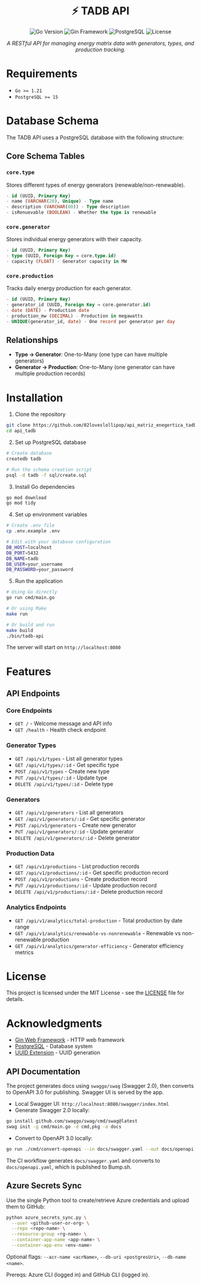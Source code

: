 <div align="center">
  <h1>⚡ TADB API</h1>
  <p>
    <img src="https://img.shields.io/badge/Go-1.21+-00ADD8?style=for-the-badge&logo=go&logoColor=white" alt="Go Version">
    <img src="https://img.shields.io/badge/Gin-1.10.1-00ADD8?style=for-the-badge&logo=go&logoColor=white" alt="Gin Framework">
    <img src="https://img.shields.io/badge/PostgreSQL-15+-336791?style=for-the-badge&logo=postgresql&logoColor=white" alt="PostgreSQL">
    <img src="https://img.shields.io/badge/License-MIT-green?style=for-the-badge" alt="License">
  </p>

  <p><em>A RESTful API for managing energy matrix data with generators, types, and production tracking.</em></p>
</div>

# Requirements

- `Go >= 1.21`
- `PostgreSQL >= 15`

# Database Schema

The TADB API uses a PostgreSQL database with the following structure:

## Core Schema Tables

### `core.type`
Stores different types of energy generators (renewable/non-renewable).
```sql
- id (UUID, Primary Key)
- name (VARCHAR(20), Unique) - Type name
- description (VARCHAR(80)) - Type description  
- isRenuevable (BOOLEAN) - Whether the type is renewable
```

### `core.generator`
Stores individual energy generators with their capacity.
```sql
- id (UUID, Primary Key)
- type (UUID, Foreign Key → core.type.id)
- capacity (FLOAT) - Generator capacity in MW
```

### `core.production` 
Tracks daily energy production for each generator.
```sql
- id (UUID, Primary Key)
- generator_id (UUID, Foreign Key → core.generator.id)
- date (DATE) - Production date
- production_mw (DECIMAL) - Production in megawatts
- UNIQUE(generator_id, date) - One record per generator per day
```

## Relationships
- **Type → Generator**: One-to-Many (one type can have multiple generators)
- **Generator → Production**: One-to-Many (one generator can have multiple production records)

# Installation

1. Clone the repository
```bash
git clone https://github.com/02loveslollipop/api_matriz_enegertica_tadb.git
cd api_tadb
```

2. Set up PostgreSQL database
```bash
# Create database
createdb tadb

# Run the schema creation script
psql -d tadb -f sql/create.sql
```

3. Install Go dependencies
```bash
go mod download
go mod tidy
```

4. Set up environment variables
```bash
# Create .env file
cp .env.example .env

# Edit with your database configuration
DB_HOST=localhost
DB_PORT=5432
DB_NAME=tadb
DB_USER=your_username
DB_PASSWORD=your_password
```

5. Run the application
```bash
# Using Go directly
go run cmd/main.go

# Or using Make
make run

# Or build and run
make build
./bin/tadb-api
```

The server will start on `http://localhost:8080`

# Features

## API Endpoints

### Core Endpoints
- `GET /` - Welcome message and API info
- `GET /health` - Health check endpoint

### Generator Types
- `GET /api/v1/types` - List all generator types
- `GET /api/v1/types/:id` - Get specific type
- `POST /api/v1/types` - Create new type
- `PUT /api/v1/types/:id` - Update type
- `DELETE /api/v1/types/:id` - Delete type

### Generators
- `GET /api/v1/generators` - List all generators
- `GET /api/v1/generators/:id` - Get specific generator
- `POST /api/v1/generators` - Create new generator
- `PUT /api/v1/generators/:id` - Update generator
- `DELETE /api/v1/generators/:id` - Delete generator

### Production Data
- `GET /api/v1/productions` - List production records
- `GET /api/v1/productions/:id` - Get specific production record
- `POST /api/v1/productions` - Create production record
- `PUT /api/v1/productions/:id` - Update production record
- `DELETE /api/v1/productions/:id` - Delete production record

### Analytics Endpoints
- `GET /api/v1/analytics/total-production` - Total production by date range
- `GET /api/v1/analytics/renewable-vs-nonrenewable` - Renewable vs non-renewable production
- `GET /api/v1/analytics/generator-efficiency` - Generator efficiency metrics

# License

This project is licensed under the MIT License - see the [LICENSE](LICENSE) file for details.

# Acknowledgments

- [Gin Web Framework](https://github.com/gin-gonic/gin) - HTTP web framework
- [PostgreSQL](https://www.postgresql.org/) - Database system
- [UUID Extension](https://www.postgresql.org/docs/current/uuid-ossp.html) - UUID generation

## API Documentation

The project generates docs using `swaggo/swag` (Swagger 2.0), then converts to OpenAPI 3.0 for publishing. Swagger UI is served by the app.

- Local Swagger UI: `http://localhost:8080/swagger/index.html`
- Generate Swagger 2.0 locally:

```bash
go install github.com/swaggo/swag/cmd/swag@latest
swag init -g cmd/main.go -d cmd,pkg -o docs
```

- Convert to OpenAPI 3.0 locally:

```bash
go run ./cmd/convert-openapi --in docs/swagger.yaml --out docs/openapi.yaml
```

The CI workflow generates `docs/swagger.yaml` and converts to `docs/openapi.yaml`, which is published to Bump.sh.

## Azure Secrets Sync

Use the single Python tool to create/retrieve Azure credentials and upload them to GitHub:

```bash
python azure_secrets_sync.py \
  --user <github-user-or-org> \
  --repo <repo-name> \
  --resource-group <rg-name> \
  --container-app-name <app-name> \
  --container-app-env <env-name>
```

Optional flags: `--acr-name <acrName>`, `--db-uri <postgresUri>`, `--db-name <name>`.

Prereqs: Azure CLI (logged in) and GitHub CLI (logged in).
